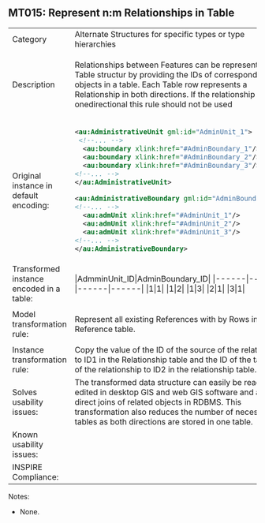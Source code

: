 ## MT015: Represent n:m Relationships in Table

<table>
<tr>
<td>Category</td>
<td>Alternate Structures for specific types or type hierarchies</td>
</tr>
<tr>
<td>Description</td>
<td><p>Relationships between Features can be represented in a Table structur by providing the IDs of corresponding objects in a table. Each Table row represents a Relationship in both directions. If the relationship is only onedirectional this rule should not be used</p> 
</p>
</td>
</tr>
<tr>
<td>Original instance in default encoding:</td>
<td>

```xml
<au:AdministrativeUnit gml:id="AdminUnit_1">
 <!--... -->
  <au:boundary xlink:href="#AdminBoundary_1"/>
  <au:boundary xlink:href="#AdminBoundary_2"/>
  <au:boundary xlink:href="#AdminBoundary_3"/>
<!--... -->
</au:AdministrativeUnit>

<au:AdministrativeBoundary gml:id="AdminBoundary_1">
<!--... -->
  <au:admUnit xlink:href="#AdminUnit_1"/>
  <au:admUnit xlink:href="#AdminUnit_2"/>
  <au:admUnit xlink:href="#AdminUnit_3"/>
<!--... -->
</au:AdministrativeBoundary>
```
   
</td>
</tr>
<tr>
<td>Transformed instance encoded in a table:</td>
<td>

|AdmminUnit_ID|AdminBoundary_ID|
|------|------|------|------|
|1|1|
|1|2|
|1|3|
|2|1|
|3|1|


</td>
</tr>
<tr>
<td>Model transformation rule: </td>
<td>
    <p>Represent all existing References with by Rows in the Reference table.</p>
</td>
</tr>
<tr>
<td>Instance transformation rule:</td>
<td>
	Copy the value of the ID of the source of the relationship to ID1 in the Relationship table and the ID of the target of the relationship to ID2 in the relationship table.
</td>
</tr>
<tr>
<td>Solves usability issues:</td>
<td>The transformed data structure can easily be read and edited in desktop GIS and web GIS software and allows direct joins of related objects in RDBMS.  This transformation also reduces the number of necessary tables as both directions are stored in one table.</td>
</tr>
<tr>
<td>Known usability issues:</td>
<td></td>
</tr>
<tr>
<td>INSPIRE Compliance:</td>
<td></td>
</tr>
</table>

Notes:

 * None.
